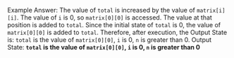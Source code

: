 Example Answer: 
The value of `total` is increased by the value of `matrix[i][i]`. The value of `i` is 0, so `matrix[0][0]` is accessed. The value at that position is added to `total`. Since the initial state of `total` is 0, the value of `matrix[0][0]` is added to `total`. Therefore, after execution, the Output State is: `total` is the value of `matrix[0][0]`, `i` is 0, `n` is greater than 0.
Output State: **`total` is the value of `matrix[0][0]`, `i` is 0, `n` is greater than 0**